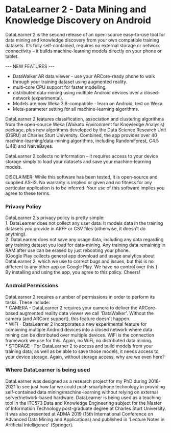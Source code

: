# DataLearner 2 - Data Mining and Knowledge Discovery on Android

DataLearner 2 is the second release of an open-source easy-to-use tool for data mining and knowledge discovery from your own compatible training datasets. It’s fully self-contained, requires no external storage or network connectivity – it builds machine-learning models directly on your phone or tablet.

--- NEW FEATURES ---
* DataWalker AR data viewer - use your ARCore-ready phone to walk through your training dataset using augmented reality.
* multi-core CPU support for faster modelling.
* distributed data-mining using multiple Android devices over a closed-network (experimental).
* Models are now Weka 3.8-compatible - learn on Android, test on Weka.
* Meta-parameter setting for all machine-learning algorithms. 

DataLearner 2 features classification, association and clustering algorithms from the open-source Weka (Waikato Environment for Knowledge Analysis) package, plus new algorithms developed by the Data Science Research Unit (DSRU) at Charles Sturt University. Combined, the app provides over 40 machine-learning/data-mining algorithms, including RandomForest, C4.5 (J48) and NaiveBayes.

DataLearner 2 collects no information – it requires access to your device storage simply to load your datasets and save your machine-learning models.

DISCLAIMER: While this software has been tested, it is open-source and supplied AS-IS. No warranty is implied or given and no fitness for any particular application is to be inferred. Your use of this software implies you agree to these terms.

<H3>Privacy Policy</H3>
DataLearner 2's privacy policy is pretty simple:
<br>1. DataLearner does not collect any user data. It models data in the training datasets you provide in ARFF or CSV files (otherwise, it doesn't do anything).
<br>2. DataLearner does not save any usage data, including any data regarding any training dataset you load for data-mining. Any training data remaining in RAM after use can be erased by just rebooting your phone.
<br>(Google Play collects general app download and usage analytics about DataLearner 2, which we use to correct bugs and issues, but this is no different to any other app on Google Play. We have no control over this.)
<br>By installing and using the app, you agree to this policy. Cheers!

<H3>Android Permissions</H3>
DataLearner 2 requires a number of permissions in order to perform its tasks. These include:
<br>* CAMERA - DataLearner 2 requires your camera to deliver the ARCore-based augmented reality data viewer we call 'DataWalker'. Without the camera (and ARCore support), this feature doesn't happen.
<br>* WIFI - DataLearner 2 incorporates a new experimental feature for combining multiple Android devices into a closed network where data mining can be distributed over multiple devices. WiFi is the connection framework we use for this. Again, no WiFi, no distributed data mining.
<br>* STORAGE - For DataLearner 2 to access and build models from your training data, as well as be able to save those models, it needs access to your device storage. Again, without storage access, why are we even here?

<H3>Where DataLearner is being used</H3>
DataLearner was designed as a research project for my PhD during 2018-2021 to see just how far we could push smartphone technology in providing self-contained data mining/machine-learning without relying on external server/network-based hardware. DataLearner is being used as a teaching tool in the ITC573 Data and Knowledge Engineering subject for the Master of Information Technology post-graduate degree at Charles Sturt University. It was also presented at ADMA 2019 (15th International Conference on Advanced Data Mining and Applications) and published in 'Lecture Notes in Artificial Intelligence' (Springer).
